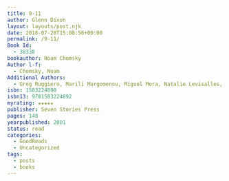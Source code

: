 ```yaml
---
title: 9-11
author: Glenn Dixon
layout: layouts/post.njk
date: 2018-07-28T15:08:56+00:00
permalink: /9-11/
Book Id:
  - 38338
bookauthor: Noam Chomsky
Author l-f:
  - Chomsky, Noam
Additional Authors:
  - Greg Ruggiero, Marili Margomenou, Miguel Mora, Natalie Levisalles, Il Manifesto, Hartford Courant, David Barsamian, Radio B92, Elise Fried, Peter Kreysler, Gionarle del Popolo, Michael Albert
isbn: 1583224890
isbn13: 9781583224892
myrating: ★★★★★
publisher: Seven Stories Press
pages: 140
yearpublished: 2001
status: read
categories:
  - GoodReads
  - Uncategorized
tags:
  - posts
  - books
---
```

